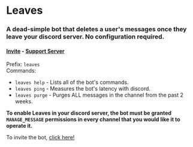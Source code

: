 # Leaves

### A dead-simple bot that deletes a user's messages once they leave your discord server. No configuration required.
#### [Invite](https://top.gg/bot/767559534167851008/invite/)  - [Support Server](https://discord.gg/4xCUX7ddgy)  
Prefix: `leaves`  
Commands:

- `leaves help` - Lists all of the bot's commands.
- `leaves ping` - Measures the bot's latency with discord.
- `leaves purge` - Purges ALL messages in the channel from the past 2 weeks.

**To enable Leaves in your discord server, the bot must be granted `MANAGE_MESSAGE` permissions in every channel that you would like it to operate it.**

To invite the bot, [click here!](https://top.gg/bot/767559534167851008/invite/)
